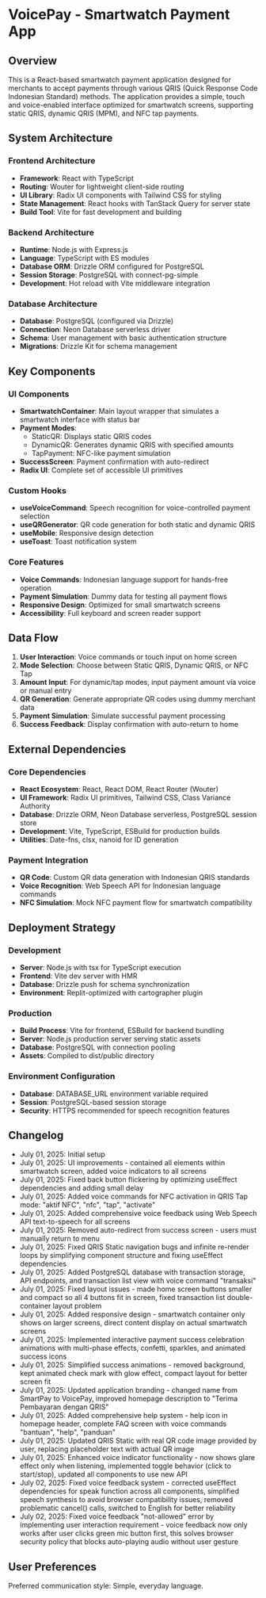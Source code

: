 # VoicePay - Smartwatch Payment App

## Overview

This is a React-based smartwatch payment application designed for merchants to accept payments through various QRIS (Quick Response Code Indonesian Standard) methods. The application provides a simple, touch and voice-enabled interface optimized for smartwatch screens, supporting static QRIS, dynamic QRIS (MPM), and NFC tap payments.

## System Architecture

### Frontend Architecture
- **Framework**: React with TypeScript
- **Routing**: Wouter for lightweight client-side routing
- **UI Library**: Radix UI components with Tailwind CSS for styling
- **State Management**: React hooks with TanStack Query for server state
- **Build Tool**: Vite for fast development and building

### Backend Architecture
- **Runtime**: Node.js with Express.js
- **Language**: TypeScript with ES modules
- **Database ORM**: Drizzle ORM configured for PostgreSQL
- **Session Storage**: PostgreSQL with connect-pg-simple
- **Development**: Hot reload with Vite middleware integration

### Database Architecture
- **Database**: PostgreSQL (configured via Drizzle)
- **Connection**: Neon Database serverless driver
- **Schema**: User management with basic authentication structure
- **Migrations**: Drizzle Kit for schema management

## Key Components

### UI Components
- **SmartwatchContainer**: Main layout wrapper that simulates a smartwatch interface with status bar
- **Payment Modes**: 
  - StaticQR: Displays static QRIS codes
  - DynamicQR: Generates dynamic QRIS with specified amounts
  - TapPayment: NFC-like payment simulation
- **SuccessScreen**: Payment confirmation with auto-redirect
- **Radix UI**: Complete set of accessible UI primitives

### Custom Hooks
- **useVoiceCommand**: Speech recognition for voice-controlled payment selection
- **useQRGenerator**: QR code generation for both static and dynamic QRIS
- **useMobile**: Responsive design detection
- **useToast**: Toast notification system

### Core Features
- **Voice Commands**: Indonesian language support for hands-free operation
- **Payment Simulation**: Dummy data for testing all payment flows
- **Responsive Design**: Optimized for small smartwatch screens
- **Accessibility**: Full keyboard and screen reader support

## Data Flow

1. **User Interaction**: Voice commands or touch input on home screen
2. **Mode Selection**: Choose between Static QRIS, Dynamic QRIS, or NFC Tap
3. **Amount Input**: For dynamic/tap modes, input payment amount via voice or manual entry
4. **QR Generation**: Generate appropriate QR codes using dummy merchant data
5. **Payment Simulation**: Simulate successful payment processing
6. **Success Feedback**: Display confirmation with auto-return to home

## External Dependencies

### Core Dependencies
- **React Ecosystem**: React, React DOM, React Router (Wouter)
- **UI Framework**: Radix UI primitives, Tailwind CSS, Class Variance Authority
- **Database**: Drizzle ORM, Neon Database serverless, PostgreSQL session store
- **Development**: Vite, TypeScript, ESBuild for production builds
- **Utilities**: Date-fns, clsx, nanoid for ID generation

### Payment Integration
- **QR Code**: Custom QR data generation with Indonesian QRIS standards
- **Voice Recognition**: Web Speech API for Indonesian language commands
- **NFC Simulation**: Mock NFC payment flow for smartwatch compatibility

## Deployment Strategy

### Development
- **Server**: Node.js with tsx for TypeScript execution
- **Frontend**: Vite dev server with HMR
- **Database**: Drizzle push for schema synchronization
- **Environment**: Replit-optimized with cartographer plugin

### Production
- **Build Process**: Vite for frontend, ESBuild for backend bundling
- **Server**: Node.js production server serving static assets
- **Database**: PostgreSQL with connection pooling
- **Assets**: Compiled to dist/public directory

### Environment Configuration
- **Database**: DATABASE_URL environment variable required
- **Session**: PostgreSQL-based session storage
- **Security**: HTTPS recommended for speech recognition features

## Changelog
- July 01, 2025: Initial setup
- July 01, 2025: UI improvements - contained all elements within smartwatch screen, added voice indicators to all screens
- July 01, 2025: Fixed back button flickering by optimizing useEffect dependencies and adding small delay
- July 01, 2025: Added voice commands for NFC activation in QRIS Tap mode: "aktif NFC", "nfc", "tap", "activate"
- July 01, 2025: Added comprehensive voice feedback using Web Speech API text-to-speech for all screens
- July 01, 2025: Removed auto-redirect from success screen - users must manually return to menu
- July 01, 2025: Fixed QRIS Static navigation bugs and infinite re-render loops by simplifying component structure and fixing useEffect dependencies
- July 01, 2025: Added PostgreSQL database with transaction storage, API endpoints, and transaction list view with voice command "transaksi"
- July 01, 2025: Fixed layout issues - made home screen buttons smaller and compact so all 4 buttons fit in screen, fixed transaction list double-container layout problem
- July 01, 2025: Added responsive design - smartwatch container only shows on larger screens, direct content display on actual smartwatch screens
- July 01, 2025: Implemented interactive payment success celebration animations with multi-phase effects, confetti, sparkles, and animated success icons
- July 01, 2025: Simplified success animations - removed background, kept animated check mark with glow effect, compact layout for better screen fit
- July 01, 2025: Updated application branding - changed name from SmartPay to VoicePay, improved homepage description to "Terima Pembayaran dengan QRIS"
- July 01, 2025: Added comprehensive help system - help icon in homepage header, complete FAQ screen with voice commands "bantuan", "help", "panduan"
- July 01, 2025: Updated QRIS Static with real QR code image provided by user, replacing placeholder text with actual QR image
- July 01, 2025: Enhanced voice indicator functionality - now shows glare effect only when listening, implemented toggle behavior (click to start/stop), updated all components to use new API
- July 02, 2025: Fixed voice feedback system - corrected useEffect dependencies for speak function across all components, simplified speech synthesis to avoid browser compatibility issues, removed problematic cancel() calls, switched to English for better reliability
- July 02, 2025: Fixed voice feedback "not-allowed" error by implementing user interaction requirement - voice feedback now only works after user clicks green mic button first, this solves browser security policy that blocks auto-playing audio without user gesture

## User Preferences

Preferred communication style: Simple, everyday language.